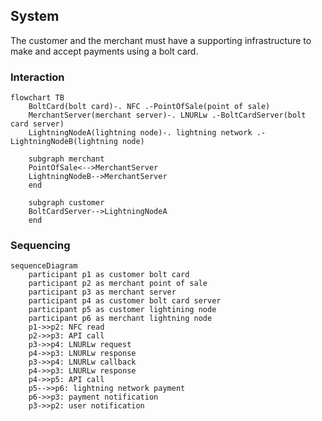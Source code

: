 ## System

The customer and the merchant must have a supporting infrastructure to make and accept payments using a bolt card.

### Interaction
```mermaid
flowchart TB
    BoltCard(bolt card)-. NFC .-PointOfSale(point of sale)
    MerchantServer(merchant server)-. LNURLw .-BoltCardServer(bolt card server)
    LightningNodeA(lightning node)-. lightning network .-LightningNodeB(lightning node)
    
    subgraph merchant
    PointOfSale<-->MerchantServer
    LightningNodeB-->MerchantServer
    end
    
    subgraph customer
    BoltCardServer-->LightningNodeA
    end
```

### Sequencing
```mermaid
sequenceDiagram
    participant p1 as customer bolt card
    participant p2 as merchant point of sale
    participant p3 as merchant server
    participant p4 as customer bolt card server
    participant p5 as customer lightining node
    participant p6 as merchant lightning node
    p1->>p2: NFC read
    p2->>p3: API call
    p3->>p4: LNURLw request
    p4->>p3: LNURLw response
    p3->>p4: LNURLw callback
    p4->>p3: LNURLw response
    p4->>p5: API call
    p5-->>p6: lightning network payment
    p6->>p3: payment notification
    p3->>p2: user notification
```
